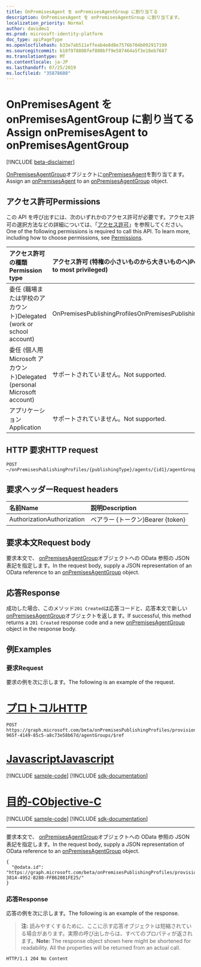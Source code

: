 ```yaml
---
title: OnPremisesAgent を onPremisesAgentGroup に割り当てる
description: OnPremisesAgent を onPremisesAgentGroup に割り当てます。
localization_priority: Normal
author: davidmu1
ms.prod: microsoft-identity-platform
doc_type: apiPageType
ms.openlocfilehash: b33e7ab511effeab4e8d8e7576b704b092917199
ms.sourcegitcommit: b18f978808fef800bff9e587464a5f3e18eb7687
ms.translationtype: MT
ms.contentlocale: ja-JP
ms.lasthandoff: 07/25/2019
ms.locfileid: "35878608"
---
```

# <a name="assign-onpremisesagent-to-onpremisesagentgroup"></a><span data-ttu-id="9af7f-103">OnPremisesAgent を onPremisesAgentGroup に割り当てる</span><span class="sxs-lookup"><span data-stu-id="9af7f-103">Assign onPremisesAgent to onPremisesAgentGroup</span></span>

[!INCLUDE [beta-disclaimer](../../includes/beta-disclaimer.md)]

<span data-ttu-id="9af7f-104">[OnPremisesAgentGroup](../resources/onpremisesagentgroup.md)オブジェクトに[onPremisesAgent](../resources/onpremisesagent.md)を割り当てます。</span><span class="sxs-lookup"><span data-stu-id="9af7f-104">Assign an [onPremisesAgent](../resources/onpremisesagent.md) to an [onPremisesAgentGroup](../resources/onpremisesagentgroup.md) object.</span></span>

## <a name="permissions"></a><span data-ttu-id="9af7f-105">アクセス許可</span><span class="sxs-lookup"><span data-stu-id="9af7f-105">Permissions</span></span>

<span data-ttu-id="9af7f-p101">この API を呼び出すには、次のいずれかのアクセス許可が必要です。アクセス許可の選択方法などの詳細については、「[アクセス許可](/graph/permissions-reference)」を参照してください。</span><span class="sxs-lookup"><span data-stu-id="9af7f-p101">One of the following permissions is required to call this API. To learn more, including how to choose permissions, see [Permissions](/graph/permissions-reference).</span></span>

| <span data-ttu-id="9af7f-108">アクセス許可の種類</span><span class="sxs-lookup"><span data-stu-id="9af7f-108">Permission type</span></span>                        | <span data-ttu-id="9af7f-109">アクセス許可 (特権の小さいものから大きいものへ)</span><span class="sxs-lookup"><span data-stu-id="9af7f-109">Permissions (from least to most privileged)</span></span> |
|:--------------------------------------|:---------------------------------------------------------|
|<span data-ttu-id="9af7f-110">委任 (職場または学校のアカウント)</span><span class="sxs-lookup"><span data-stu-id="9af7f-110">Delegated (work or school account)</span></span>     | <span data-ttu-id="9af7f-111">OnPremisesPublishingProfiles</span><span class="sxs-lookup"><span data-stu-id="9af7f-111">OnPremisesPublishingProfiles.ReadWrite.All</span></span> |
| <span data-ttu-id="9af7f-112">委任 (個人用 Microsoft アカウント)</span><span class="sxs-lookup"><span data-stu-id="9af7f-112">Delegated (personal Microsoft account)</span></span> | <span data-ttu-id="9af7f-113">サポートされていません。</span><span class="sxs-lookup"><span data-stu-id="9af7f-113">Not supported.</span></span> |
| <span data-ttu-id="9af7f-114">アプリケーション</span><span class="sxs-lookup"><span data-stu-id="9af7f-114">Application</span></span>                            | <span data-ttu-id="9af7f-115">サポートされていません。</span><span class="sxs-lookup"><span data-stu-id="9af7f-115">Not supported.</span></span> |

## <a name="http-request"></a><span data-ttu-id="9af7f-116">HTTP 要求</span><span class="sxs-lookup"><span data-stu-id="9af7f-116">HTTP request</span></span>

<!-- { "blockType": "ignored" } -->

```http
POST ~/onPremisesPublishingProfiles/{publishingType}/agents/{id1}/agentGroups/$ref
```

## <a name="request-headers"></a><span data-ttu-id="9af7f-117">要求ヘッダー</span><span class="sxs-lookup"><span data-stu-id="9af7f-117">Request headers</span></span>

| <span data-ttu-id="9af7f-118">名前</span><span class="sxs-lookup"><span data-stu-id="9af7f-118">Name</span></span>          | <span data-ttu-id="9af7f-119">説明</span><span class="sxs-lookup"><span data-stu-id="9af7f-119">Description</span></span>   |
|:--------------|:--------------|
| <span data-ttu-id="9af7f-120">Authorization</span><span class="sxs-lookup"><span data-stu-id="9af7f-120">Authorization</span></span> | <span data-ttu-id="9af7f-121">ベアラー {トークン}</span><span class="sxs-lookup"><span data-stu-id="9af7f-121">Bearer {token}</span></span> |

## <a name="request-body"></a><span data-ttu-id="9af7f-122">要求本文</span><span class="sxs-lookup"><span data-stu-id="9af7f-122">Request body</span></span>

<span data-ttu-id="9af7f-123">要求本文で、 [onPremisesAgentGroup](../resources/onpremisesagentgroup.md)オブジェクトへの OData 参照の JSON 表記を指定します。</span><span class="sxs-lookup"><span data-stu-id="9af7f-123">In the request body, supply a JSON representation of an OData reference to an [onPremisesAgentGroup](../resources/onpremisesagentgroup.md) object.</span></span>

## <a name="response"></a><span data-ttu-id="9af7f-124">応答</span><span class="sxs-lookup"><span data-stu-id="9af7f-124">Response</span></span>

<span data-ttu-id="9af7f-125">成功した場合、このメソッド`201 Created`は応答コードと、応答本文で新しい[onPremisesAgentGroup](../resources/onpremisesagentgroup.md)オブジェクトを返します。</span><span class="sxs-lookup"><span data-stu-id="9af7f-125">If successful, this method returns a `201 Created` response code and a new [onPremisesAgentGroup](../resources/onpremisesagentgroup.md) object in the response body.</span></span>

## <a name="examples"></a><span data-ttu-id="9af7f-126">例</span><span class="sxs-lookup"><span data-stu-id="9af7f-126">Examples</span></span>

### <a name="request"></a><span data-ttu-id="9af7f-127">要求</span><span class="sxs-lookup"><span data-stu-id="9af7f-127">Request</span></span>

<span data-ttu-id="9af7f-128">要求の例を次に示します。</span><span class="sxs-lookup"><span data-stu-id="9af7f-128">The following is an example of the request.</span></span>

# <a name="httptabhttp"></a>[<span data-ttu-id="9af7f-129">プロトコル</span><span class="sxs-lookup"><span data-stu-id="9af7f-129">HTTP</span></span>](#tab/http)
<!-- {
  "blockType": "request",
  "name": "create_onpremisesagentgroup_from_onpremisesagent"
}-->

```http
POST https://graph.microsoft.com/beta/onPremisesPublishingProfiles/provisioning/agents/1234b780-965f-4149-85c5-a8c73e58b67d/agentGroups/$ref
```
# <a name="javascripttabjavascript"></a>[<span data-ttu-id="9af7f-130">Javascript</span><span class="sxs-lookup"><span data-stu-id="9af7f-130">Javascript</span></span>](#tab/javascript)
[!INCLUDE [sample-code](../includes/snippets/javascript/create-onpremisesagentgroup-from-onpremisesagent-javascript-snippets.md)]
[!INCLUDE [sdk-documentation](../includes/snippets/snippets-sdk-documentation-link.md)]

# <a name="objective-ctabobjc"></a>[<span data-ttu-id="9af7f-131">目的-C</span><span class="sxs-lookup"><span data-stu-id="9af7f-131">Objective-C</span></span>](#tab/objc)
[!INCLUDE [sample-code](../includes/snippets/objc/create-onpremisesagentgroup-from-onpremisesagent-objc-snippets.md)]
[!INCLUDE [sdk-documentation](../includes/snippets/snippets-sdk-documentation-link.md)]

---


<span data-ttu-id="9af7f-132">要求本文で、 [onPremisesAgentGroup](../resources/onpremisesagentgroup.md)オブジェクトへの OData 参照の JSON 表記を指定します。</span><span class="sxs-lookup"><span data-stu-id="9af7f-132">In the request body, supply a JSON representation of OData reference to an [onPremisesAgentGroup](../resources/onpremisesagentgroup.md) object.</span></span>

```http
{
  "@odata.id": "https://graph.microsoft.com/beta/onPremisesPublishingProfiles/provisioning/agentGroups/8832388F-3814-4952-B288-FFB62081FE25/"
}
```

### <a name="response"></a><span data-ttu-id="9af7f-133">応答</span><span class="sxs-lookup"><span data-stu-id="9af7f-133">Response</span></span>

<span data-ttu-id="9af7f-134">応答の例を次に示します。</span><span class="sxs-lookup"><span data-stu-id="9af7f-134">The following is an example of the response.</span></span>

> <span data-ttu-id="9af7f-p102">**注:** 読みやすくするために、ここに示す応答オブジェクトは短縮されている場合があります。実際の呼び出しからは、すべてのプロパティが返されます。</span><span class="sxs-lookup"><span data-stu-id="9af7f-p102">**Note:** The response object shown here might be shortened for readability. All the properties will be returned from an actual call.</span></span>

<!-- {
  "blockType": "response",
  "truncated": true,
  "@odata.type": "microsoft.graph.onPremisesAgentGroup"
} -->

```http
HTTP/1.1 204 No Content
```

<!-- uuid: 16cd6b66-4b1a-43a1-adaf-3a886856ed98
2019-02-04 14:57:30 UTC -->
<!-- {
  "type": "#page.annotation",
  "description": "Create onPremisesAgentGroup",
  "keywords": "",
  "section": "documentation",
  "tocPath": ""
}-->

